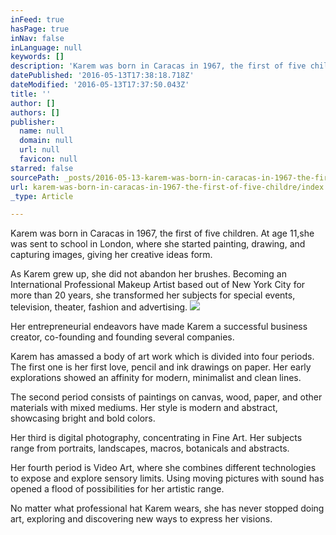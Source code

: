```yaml
---
inFeed: true
hasPage: true
inNav: false
inLanguage: null
keywords: []
description: 'Karem was born in Caracas in 1967, the first of five children. At age 11,she was sent to school in London, where she started painting, drawing, and capturing images, giving her creative ideas form. '
datePublished: '2016-05-13T17:38:18.718Z'
dateModified: '2016-05-13T17:37:50.043Z'
title: ''
author: []
authors: []
publisher:
  name: null
  domain: null
  url: null
  favicon: null
starred: false
sourcePath: _posts/2016-05-13-karem-was-born-in-caracas-in-1967-the-first-of-five-childre.md
url: karem-was-born-in-caracas-in-1967-the-first-of-five-childre/index.html
_type: Article

---
```

Karem was born in Caracas in 1967, the first of five children. At age 11,she was sent to school in London, where she started painting, drawing, and capturing images, giving her creative ideas form.

As Karem grew up, she did not abandon her brushes. Becoming an International Professional Makeup Artist based out of New York City for more than 20 years, she transformed her subjects for special events, television, theater, fashion and advertising.
![](https://the-grid-user-content.s3-us-west-2.amazonaws.com/bd3b4684-6c99-4267-b50d-7b5b62d31318.jpg)

Her entrepreneurial endeavors have made Karem a successful business creator, co-founding and founding several companies.

Karem has amassed a body of art work which is divided into four periods. The first one is her first love, pencil and ink drawings on paper. Her early explorations showed an affinity for modern, minimalist and clean lines.

The second period consists of paintings on canvas, wood, paper, and other materials with mixed mediums. Her style is modern and abstract, showcasing bright and bold colors.

Her third is digital photography, concentrating in Fine Art. Her subjects range from portraits, landscapes, macros, botanicals and abstracts.

Her fourth period is Video Art, where she combines different technologies to expose and explore sensory limits. Using moving pictures with sound has opened a flood of possibilities for her artistic range.

No matter what professional hat Karem wears, she has never stopped doing art, exploring and discovering new ways to express her visions.